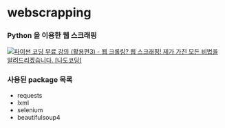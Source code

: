 # webscrapping

### Python 을 이용한 웹 스크래핑

[![파이썬 코딩 무료 강의 (활용편3) - 웹 크롤링? 웹 스크래핑! 제가 가진 모든 비법을 알려드리겠습니다. [나도코딩]](https://img.youtube.com/vi/yQ20jZwDjTE/0.jpg)](https://youtu.be/yQ20jZwDjTE)


### 사용된 package 목록

- requests
- lxml
- selenium
- beautifulsoup4